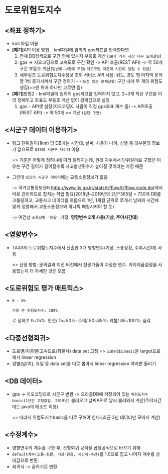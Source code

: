 # 도로위험도지수

## <좌표 정하기>

- kml 파일 이용
- <b>[폐기]</b>API 이용 방법 - kml파일에 임의의 gps좌표를 입력한다면
  1. 전체 DB검색으로 구간 안에 있는지 부등호 계산 (`DB가 커서 시간 너무 오래걸림`)
  2. gps -> 지오코딩으로 고속도로 구간 확인 -> API 호출(REST API) -> 약 50개 구간 부등호 계산(`일반화-나중에 구현`/ `지오코딩 때문에 시간이 걸릴 수 있음`)
  3. 세부링크 도로위험도지수정보 조회 서비스 API 사용: 위도, 경도 맨 마지막 문자열 1씩 증가시켜서 구간 정하기 - `가능성 있는 문제상황`: 구간 내에 두 개의 위험도 생김(=>맨 위에 하나만 고르면 됨)
- <b>[폐기]</b>방법2 - kml파일에 임의의 gps좌표를 입력하지 않고, 2~3개 직선 구간을 미리 정해두고 좌표도 부등호 계산 없이 경계값으로 설정
  1. gps - API셋 설정(지오코딩X. 사람이 직접 gps좌표 개수 줌) -> API호출(REST API) -> 약 50개 == 계산 (`일단 구현`)

## <시군구 데이터 이용하기>

- 링크  단위길이(1km) 당 DB에는 시간대, 날씨, 사용자 나이, 성별 등 대부분의 정보가 없으므로 `GIS의 시군구 데이터` 이용

  => 기준은 어떻게 정하냐에 따라 달라지는데, 원래 지수에서 단위길이로 구했던 이유는 구간 길이가 길어질수록 사고발생횟수가 높아질 것이라는 가정 때문

- 그런데 `GIS의 시군구 데이터`에는 교통소통정보가 없음 

  ->  국가교통정보센터(http://www.its.go.kr/stats/trfflow/trfflow.route.do)에서 따로 관리하므로 합치는 작업 필요(2018년~2019년의 2년*365일 = 730개 DB를 크롤링하고, 교통사고 데이터를 하둡으로 1년, 1개월 단위로 쪼개서 날짜와 시간에 맞게 정렬해서 교통소통정보와 하나씩 매칭시켜야 할 듯)

  -> 여건상 `소통상황 '원활'` 가정. <b>영향변수 2개 사용(기상, 주야시간대)</b>

## <영향변수>

- TAAS의 도로위험도지수에서 선출한 3개 영향변수(기상, 소통상황, 주야시간대) 사용

  => 선정 방법: 문의결과 이전 버전에서 전문가들이 지정한 변수. 카이제곱검정을 사용했는지 더 자세한 것은 모름

## <도로위험도 평가 매트릭스>

- `0 : 0%`

  `가장 큰 위험도지수: 100%` 

  로 정하고 0~15%: 안전/ 15~50%: 주의/ 50~85%: 위험/ 85~100%: 심각

## <다중선형회귀>

- 도로별/차종별(고속도로/화물차) data set 고정 => `도로위험도basic`을 target으로 해서 linear regression
- 성별(남/여), 요일 등 data set을 따로 뽑아서 linear regression 여러번 돌리기

## <DB 데이터>

- gps -> 지오코딩으로 시군구 변환 -> 오라클DB에 저장되어 있는 `위험도지수basic(1년간 고정값임. 2019년)` 불러오고 날씨API로 날씨 불러와서 계산(주야시간대는 java의 메소드 이용)

  => 따라서 위험도지수basic을 따로 구해야 한다.(최근 2년 데이터만 모아서 계산)

## <수정계수>

- 영향변수의 계수를 구한 후, 선형회귀 공식을 곱셈공식으로 바꾸기 위해 
- `default계수(소통-원활, 기상-맑음, 시간대-주간)`를 1.0으로 잡고 나머지 계수를 상대값으로 변환.
- 회귀식 -> 곱하기로 변환